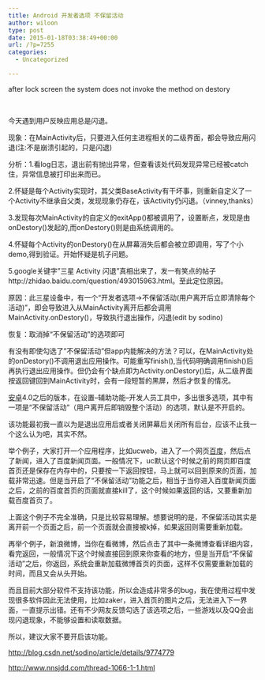 ```yaml
---
title: Android 开发者选项 不保留活动
author: wiloon
type: post
date: 2015-01-18T03:38:49+00:00
url: /?p=7255
categories:
  - Uncategorized

---
```

after lock screen the system does not invoke the method on destory

&nbsp;

今天遇到用户反映应用总是闪退。
  
现象：在MainActivity后，只要进入任何主进程相关的二级界面，都会导致应用闪退(注:不是崩溃引起的，只是闪退)
  
分析：1.看log日志，退出前有抛出异常，但查看该处代码发现异常已经被catch住，异常信息被打印出来而已。
  
2.怀疑是每个Activity实现时，其父类BaseActivity有干坏事，则重新自定义了一个Activity不继承自父类，发现现象仍存在，该Activity仍闪退。（vinney,thanks）
  
3.发现每次MainActivity的自定义的exitApp()都被调用了，设置断点，发现是由onDestory()发起的,而onDestory()则是由系统调用的。
  
4.怀疑每个Activity的onDestory()在从屏幕消失后都会被立即调用，写了个小demo,得到验证。开始怀疑是机子问题。
  
5.google关键字&#8221;三星 Activity 闪退&#8221;真相出来了，发一有笑点的帖子http://zhidao.baidu.com/question/493015963.html。至此定位原因。
  
原因：此三星设备中，有一个“开发者选项→不保留活动(用户离开后立即清除每个活动)”，即会导致进入从MainActivity离开后都会调用MainActivity.onDestory()，导致执行退出操作，闪退(edit by sodino)
  
恢复：取消掉“不保留活动”的选项即可

有没有即使勾选了&#8221;不保留活动&#8221;但app内能解决的方法？可以，在MainActivity处的onDestory()不调用退出应用操作。可能重写finish(),当代码明确调用finish()后再执行退出应用操作。但仍会有个缺点即为Activity.onDestory()后，从二级界面按返回键回到MainActivity时，会有一段短暂的黑屏，然后才恢复的情况。

<a class="gj_safe_a" href="http://www.nnsjdd.com/thread-381-1-1.html" target="_blank">安卓</a>4.0之后的版本，在设置&#8211;辅助功能&#8211;开发人员工具中，多出很多选项，其中有一项是“不保留活动”（用户离开后即销毁整个活动）的选项，默认是不开启的。

该功能最初我一直以为是退出应用后或者关闭屏幕后关闭所有后台，应该不止我一个这么认为吧，其实不然。

举个例子，大家打开一个应用程序，比如ucweb，进入了一个网页<a class="gj_safe_a" href="http://www.baidu.com/" target="_blank">百度</a>，然后点了新闻，进入了百度新闻页面。一般情况下，uc默认这个时候之前的网页即百度首页还是保存在内存中的，只要按一下返回按钮，马上就可以回到原来的页面，加载非常迅速。但是当开启了“不保留活动”功能之后，相当于当你进入百度新闻页面之后，之前的百度首页的页面就直接kill了，这个时候如果返回的话，又要重新加载百度首页了。

上面这个例子不完全准确，只是比较容易理解。想要说明的是，不保留活动其实是离开前一个页面之后，前一个页面就会直接被k掉，如果返回则需要重新加载。

再举个例子，新浪微博，当你在看微博，然后点击了其中一条微博查看详细内容，看完返回，一般情况下这个时候直接回到原来你查看的地方，但是当开启“不保留活动”之后，你返回，系统会重新加载微博首页的页面，这样不仅需要重新加载的时间，而且又会从头开始。

而且目前大部分软件不支持该功能，所以会造成非常多的bug，我在使用过程中发现很多软件因此无法使用，比如zaker，进入首页的图片之后，无法进入下一界面，一直提示出错。还有不少网友反馈勾选了该选项之后，一些游戏以及QQ会出现闪退现象，不能够设置和读取数据。

所以，建议大家不要开启该功能。

http://blog.csdn.net/sodino/article/details/9774779

http://www.nnsjdd.com/thread-1066-1-1.html